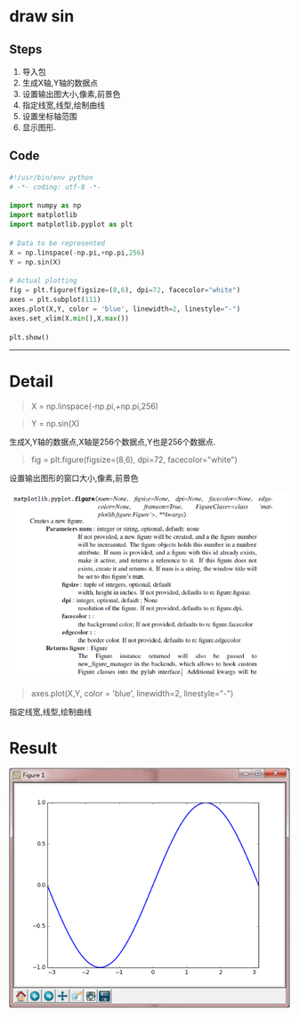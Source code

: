 # draw sin 

## Steps

1. 导入包
2. 生成X轴,Y轴的数据点
3. 设置输出图大小,像素,前景色
4. 指定线宽,线型,绘制曲线
5. 设置坐标轴范围
6. 显示图形.

## Code

```python
#!/usr/bin/env python
# -*- coding: utf-8 -*-

import numpy as np
import matplotlib
import matplotlib.pyplot as plt

# Data to be represented
X = np.linspace(-np.pi,+np.pi,256)
Y = np.sin(X)

# Actual plotting
fig = plt.figure(figsize=(8,6), dpi=72, facecolor="white")
axes = plt.subplot(111)
axes.plot(X,Y, color = 'blue', linewidth=2, linestyle="-")
axes.set_xlim(X.min(),X.max())

plt.show()


```

----

# Detail

> X = np.linspace(-np.pi,+np.pi,256)

> Y = np.sin(X)

生成X,Y轴的数据点,X轴是256个数据点,Y也是256个数据点.

> fig = plt.figure(figsize=(8,6), dpi=72, facecolor="white")

设置输出图形的窗口大小,像素,前景色

![matplotlib_pylot_figure](https://raw.githubusercontent.com/urmyfaith/urmyfaith.github.io/master/matplot/matplotGallery/images/matplotlib-pylot-figure.png)

> axes.plot(X,Y, color = 'blue', linewidth=2, linestyle="-")

指定线宽,线型,绘制曲线

# Result

![plot_sin](https://raw.githubusercontent.com/urmyfaith/urmyfaith.github.io/master/matplot/matplotGallery/images/plot_sin.png)



